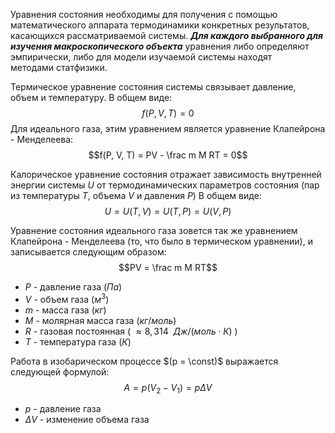 Уравнения состояния необходимы для получения с помощью математического аппарата термодинамики конкретных результатов, касающихся рассматриваемой системы. ***Для каждого выбранного для изучения макроскопического объекта*** уравнения либо определяют эмпирически, либо для модели изучаемой системы находят методами статфизики.

Термическое уравнение состояния системы связывает давление, объем и температуру. В общем виде:
$$f(P, V, T) = 0$$
Для идеального газа, этим уравнением является уравнение Клапейрона - Менделеева:
$$f(P, V, T) = PV - \frac m M RT = 0$$

Калорическое уравнение состояния отражает зависимость внутренней энергии системы $U$ от термодинамических параметров состояния (пар из температуры $T$, объема $V$ и давления $P$)
В общем виде:
$$U = U(T, V) = U(T, P) = U(V, P)$$

Уравнение состояния идеального газа зовется так же уравнением Клапейрона - Менделеева (то, что было в термическом уравнении), и записывается следующим образом:
$$PV = \frac m M RT$$
- $P$ - давление газа $(Па)$
- $V$ - объем газа ($м^3$)
- $m$ - масса газа ($кг$)
- $M$ - молярная масса газа ($кг/моль$)
- $R$ - газовая постоянная ( $\approx 8,314 \ \ Дж / (моль \cdot К)$ )
- $T$ - температура газа ($К$)

Работа в изобарическом процессе $(p = \const)$ выражается следующей формулой:
$$A = p(V_2 - V_1) = p\Delta V$$
- $p$ - давление газа
- $\Delta V$ - изменение объема газа
